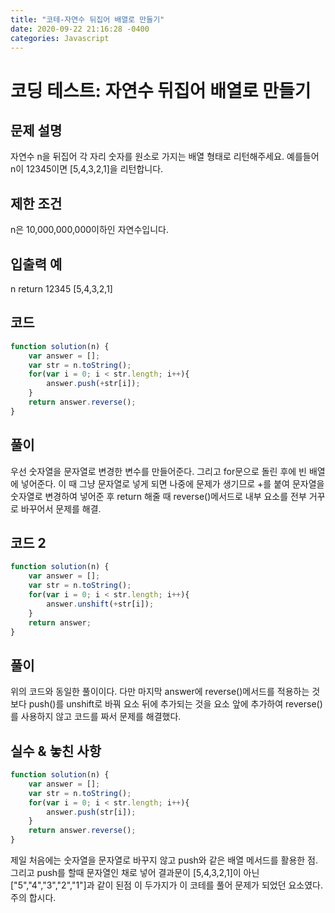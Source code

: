 ```yaml
---
title: "코테-자연수 뒤집어 배열로 만들기"
date: 2020-09-22 21:16:28 -0400
categories: Javascript
---
```


코딩 테스트: 자연수 뒤집어 배열로 만들기
===

문제 설명
---
자연수 n을 뒤집어 각 자리 숫자를 원소로 가지는 배열 형태로 리턴해주세요. 예를들어 n이 12345이면 [5,4,3,2,1]을 리턴합니다.

제한 조건
---
n은 10,000,000,000이하인 자연수입니다.

입출력 예
---
n	return
12345	[5,4,3,2,1]

코드
---
``` javascript
function solution(n) {
    var answer = [];
    var str = n.toString();
    for(var i = 0; i < str.length; i++){
        answer.push(+str[i]);
    }
    return answer.reverse();
}
```

풀이
---
우선 숫자열을 문자열로 변경한 변수를 만들어준다.
그리고 for문으로 돌린 후에 빈 배열에 넣어준다.
이 때 그냥 문자열로 넣게 되면 나중에 문제가 생기므로
+를 붙여 문자열을 숫자열로 변경하여 넣어준 후
return 해줄 때 reverse()메서드로 내부 요소를 전부 거꾸로 바꾸어서 
문제를 해결.

코드 2
----
``` javascript
function solution(n) {
    var answer = [];
    var str = n.toString();
    for(var i = 0; i < str.length; i++){
        answer.unshift(+str[i]);
    }
    return answer;
}
```

풀이
---
위의 코드와 동일한 풀이이다. 다만 마지막 answer에 reverse()메서드를
적용하는 것보다 push()를 unshift로 바꿔 요소 뒤에 추가되는 것을
요소 앞에 추가하여 reverse()를 사용하지 않고 코드를 짜서 문제를 해결했다.

실수 & 놓친 사항
---
``` javascript
function solution(n) {
    var answer = [];
    var str = n.toString();
    for(var i = 0; i < str.length; i++){
        answer.push(str[i]);
    }
    return answer.reverse();
}
```
제일 처음에는 숫자열을 문자열로 바꾸지 않고 push와 같은 배열 메서드를
활용한 점. 그리고 push를 할때 문자열인 채로 넣어
결과문이 [5,4,3,2,1]이 아닌 ["5","4","3","2","1"]과 같이 된점
이 두가지가 이 코테를 풀어 문제가 되었던 요소였다.
주의 합시다.

```
